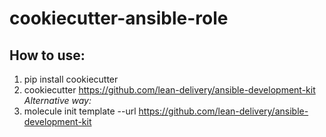 cookiecutter-ansible-role
=========

## How to use:

1. pip install cookiecutter
1. cookiecutter https://github.com/lean-delivery/ansible-development-kit
_Alternative way:_
1. molecule init template --url https://github.com/lean-delivery/ansible-development-kit

